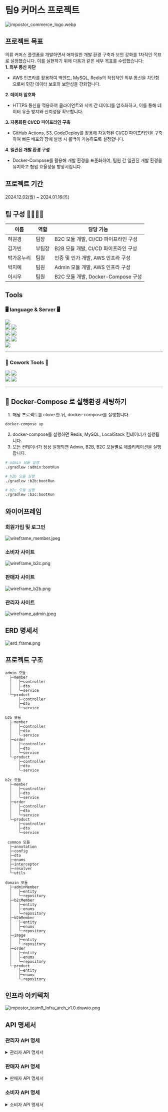 # 팀9 커머스 프로젝트

![impostor_commerce_logo.webp](img%2Fimpostor_commerce_logo.webp)

## 프로젝트 목표

의류 커머스 플랫폼을 개발하면서 애자일한 개발 환경 구축과 보안 강화를 1차적인 목표로 설정했습니다. 이를 실현하기 위해 다음과 같은 세부 목표를 수립했습니다:<br>
**1. 외부 통신 차단**
- AWS 인프라를 활용하여 백엔드, MySQL, Redis의 직접적인 외부 통신을 차단함으로써 민감 데이터 보호와 보안성을 강화합니다.

**2. 데이터 암호화**
- HTTPS 통신을 적용하여 클라이언트와 서버 간 데이터를 암호화하고, 이를 통해 데이터 유출 방지와 신뢰성을 확보합니다.

**3. 자동화된 CI/CD 파이프라인 구축**
- GitHub Actions, S3, CodeDeploy를 활용해 자동화된 CI/CD 파이프라인을 구축하여 빠른 배포와 장애 발생 시 롤백이 가능하도록 설정합니다.

**4. 일관된 개발 환경 구성**
- Docker-Compose를 활용해 개발 환경을 표준화하여, 팀원 간 일관된 개발 환경을 유지하고 협업 효율성을 향상시킵니다.


## 프로젝트 기간

2024.12.02(월) ~ 2024.01.16(목)

## 팀 구성 👩‍👩‍👧‍👦

| 이름    | 역할  | 담당 기능                        |
|-------|-----|------------------------------|
| 허원경   | 팀장  | B2C 모듈 개발, CI/CD 파이프라인 구성    |
| 김가빈   | 부팀장 | B2B 모듈 개발, CI/CD 파이프라인 구성    |
| 박가온누리 | 팀원  | 인증 및 인가 개발, AWS 인프라 구성       |
| 박지예   | 팀원  | Admin 모듈 개발, AWS 인프라 구성      |
| 이시우   | 팀원  | B2C 모듈 개발, Docker-Compose 구성 |

## Tools

### 🖥 language & Server 🖥

<img src="https://img.shields.io/badge/intellij idea-207BEA?style=for-the-badge&logo=intellij%20idea&logoColor=white"> <br>
<img src="https://img.shields.io/badge/java-007396?style=for-the-badge&logo=java&logoColor=white"> <img src="https://img.shields.io/badge/spring-6DB33F?style=for-the-badge&logo=spring&logoColor=white"> <br>
<img src="https://img.shields.io/badge/mysql-4479A1?style=for-the-badge&logo=mysql&logoColor=white"> <img src="https://img.shields.io/badge/redis-283272?style=for-the-badge&logo=redis&logoColor=white"> <br>
<img src="https://img.shields.io/badge/amazon-FF9900?style=for-the-badge&logo=amazon&logoColor=black"> <img src="https://img.shields.io/badge/LocalStack-ED1944?style=for-the-badge&logo=LocalStack&logoColor=black"> <br>
<img src="https://img.shields.io/badge/dockercompose-2496ED?style=for-the-badge&logo=docker&logoColor=black">
<hr> 

### 👏 Cowork Tools 👏

<img src="https://img.shields.io/badge/git-F05032?style=for-the-badge&logo=git&logoColor=white"> <img src="https://img.shields.io/badge/github-181717?style=for-the-badge&logo=github&logoColor=white"> <br> 
<img src="https://img.shields.io/badge/notion-000000?style=or-the-badge&logo=notion&logoColor=white"/> <img src="https://img.shields.io/badge/Slack-FE5196?style=or-the-badge&logo=slack&logoColor=white"/>
<br> 
<hr/>

## 🐳 Docker-Compose 로 실행환경 세팅하기
1. 해당 프로젝트를 clone 한 뒤, docker-compose를 실행합니다.
```bash
docker-compose up
```
2. docker-compose를 실행하면 Redis, MySQL, LocalStack 컨테이너가 실행됩니다.
3. 모든 컨테이너가 정상 실행되면 Admin, B2B, B2C 모듈별로 애플리케이션을 실행합니다.
```bash
# admin 모듈 실행
./gradlew :admin:bootRun

# b2b 모듈 실행
./gradlew :b2b:bootRun

# b2c 모듈 실행
./gradlew :b2c:bootRun
```

## 와이어프레임

### 회원가입 및 로그인

![wireframe_member.jpeg](img%2Fwireframe_member.jpeg)

### 소비자 사이트

![wireframe_b2c.png](img%2Fwireframe_b2c.png)

### 판매자 사이트

![wireframe_b2b.png](img%2Fwireframe_b2b.png)

### 관리자 사이트

![wireframe_admin.jpeg](img%2Fwireframe_admin.jpeg)

## ERD 명세서

![erd_frame.png](img%2Ferd_frame.png)

## 프로젝트 구조
```text
admin 모듈
  ├─member 
  │   ├─controller
  │   ├─dto
  │   └─service
  └─product
      ├─controller
      ├─dto
      └─service
  
b2b 모듈
  ├─member 
  │   ├─controller
  │   ├─dto
  │   └─service
  ├─order
  │   ├─controller
  │   ├─dto
  │   └─service
  └─product
      ├─controller
      ├─dto
      └─service

b2c 모듈
  ├─member 
  │   ├─controller
  │   ├─dto
  │   └─service
  ├─order
  │   ├─controller
  │   ├─dto
  │   └─service
  └─product
      ├─controller
      ├─dto
      └─service
      
 common 모듈
  ├─annotation
  ├─config
  ├─dto
  ├─enums
  ├─interceptor
  ├─resolver
  └─utils
  
domain 모듈
  ├─adminMember
  │   ├─entity
  │   └─repository
  ├─b2cMember
  │   ├─entity
  │   ├─enums
  │   └─repository
  ├─b2bMember
  │   ├─entity
  │   ├─enums
  │   └─repository
  ├─image
  │   ├─entity
  │   └─repository
  ├─order
  │   ├─entity
  │   ├─enums
  │   └─repository
  └─product
      ├─entity
      ├─enums
      └─repository
```

## 인프라 아키텍처

![impostor_team9_Infra_arch_v1.0.drawio.png](img%2Fimpostor_team9_Infra_arch_v1.0.drawio.png)

## API 명세서

### 관리자 API 명세

<details>
  <summary>관리자 API 명세서</summary>
<table>
    <tr>
        <th>API&nbsp;&nbsp;&nbsp;&nbsp;&nbsp;&nbsp;&nbsp;&nbsp;&nbsp;&nbsp;&nbsp;&nbsp;</th>
        <th>Method</th>
        <th>URL</th>
        <th>Request</th>
        <th>Request Type</th>
        <th>Status</th>
    </tr>
    <tr>
        <td>회원가입</td>
        <td>POST</td>
        <td><code>http://localhost:8080/api/admin-members/signup</code></td>
        <td><pre lang="json">{
  "email": "admin001@email.com",
  "password": "12341234",
  "name": "관리자001"
}</pre></td>
        <td><code>application/json</code></td>
        <td>201</td>
    </tr>
     <tr>
        <td>로그인</td>
        <td>POST</td>
        <td><code>http://localhost:8080/api/admin-members/login</code></td>
        <td><pre lang="json">{
  "email": "admin001@email.com",
  "password": "12341234"
}</pre></td>
        <td><code>application/json</code></td>
        <td>200</td>
    </tr>
    <tr>
        <td>소비자 회원 조회</td>
        <td>GET</td>
        <td><code>http://localhost:8080/api/admin/b2c-members?page=1&size=10&sortBy=name&orderBy=ASC&status=ACTIVE</code></td>
        <td>N/A</td>
        <td><code>RequestParam</code></td>
        <td>200</td>
    </tr>
    <tr>
        <td>판매자 회원 조회</td>
        <td>GET</td>
        <td><code>http://localhost:8080/api/admin/b2b-members?page=1&size=10&sortBy=name&orderBy=ASC</code></td>
        <td>N/A</td>
        <td><code>RequestParam</code></td>
        <td>200</td>
    </tr>
    <tr>
        <td>판매자 등록 요청 승인 및 거절</td>
        <td>PATCH</td>
        <td><code>http://localhost:8080/api/admin/b2b/{memberId}/approve</code></td>
        <td><pre lang="json">{
  "status": "ACTIVE"
}</pre></td>
        <td><code>application/json</code></td>
        <td>200</td>
    </tr>
    <tr>
        <td>소비자 회원 상태 변경</td>
        <td>PATCH</td>
        <td><code>http://localhost:8080/api/admin/b2c/{memberId}/update-status</code></td>
        <td><pre lang="json">{
  "status": "INACTIVE"
}</pre></td>
        <td><code>application/json</code></td>
        <td>200</td>
    </tr>
    <tr>
        <td>판매자 상품 등록 승인 및 거절</td>
        <td>PATCH</td>
        <td><code>http://localhost:8080/api/admin/products/approval/{productId}</code></td>
        <td><pre lang="json">{
  "status": "ON_SALE"
}</pre></td>
        <td><code>application/json</code></td>
        <td>200</td>
    </tr>
    <tr>
        <td>판매자 상품 전체 조회</td>
        <td>GET</td>
        <td><code>http://localhost:8080/api/admin/products?status=PENDING&page=1&size=10&orderBy=ASC&sortBy=price</code></td>
        <td>N/A</td>
        <td><code>RequestParam</code></td>
        <td>200</td>
    </tr>
</table>
</details>

### 판매자 API 명세

<details>
  <summary>판매자 API 명세서</summary>
<table>
    <tr>
        <th>API&nbsp;&nbsp;&nbsp;&nbsp;&nbsp;&nbsp;&nbsp;&nbsp;&nbsp;&nbsp;&nbsp;&nbsp;</th>
        <th>Method</th>
        <th>EndPoint</th>
        <th>Request</th>
        <th>Request Type</th>
        <th>Status</th>
    </tr>
    <tr>
        <td>회원가입</td>
        <td>POST</td>
        <td><code>http://localhost:8081/api/b2b-members/signup</code></td>
        <td><pre lang="json">{
  "email": "seller001@email.com",
  "password": "12341234",
  "name": "판매자001"
}</pre></td>
        <td><code>application/json</code></td>
        <td>201</td>
    </tr>
     <tr>
        <td>로그인</td>
        <td>POST</td>
        <td><code>http://localhost:8081/api/b2b-members/login</code></td>
        <td><pre lang="json">{
  "email": "seller001@email.com",
  "password": "12341234"
}</pre></td>
        <td><code>application/json</code></td>
        <td>200</td>
    </tr>
    <tr>
        <td>상품 등록</td>
        <td>POST</td>
        <td><code>http://localhost:8081/api/products</code></td>
        <td><pre lang="json">{
 "name": "상품이름",
 "description": "상품내용",
 "stockQuantity": 10,
 "price": 10000,
 "category": "none",
 "subCategory": "none",
 "images": [
     {"url" : "http://example.com/api/upload"},
     {"url" : "http://example.com/api/upload"},
     {"url" : "http://example.com/api/upload"}	  
 ... ] 
}</pre></td>
        <td><code>application/json</code></td>
        <td>200</td>
    </tr>
    <tr>
        <td>전체 상품 조회</td>
        <td>GET</td>
        <td><code>http://localhost:8081/api/products?page=1&size=10&orderBy=ASC&sortBy=price</code></td>
        <td>N/A</td>
        <td><code>RequestParam</code></td>
        <td>200</td>
    </tr>
    <tr>
        <td>특정 상품 조회</td>
        <td>GET</td>
        <td><code>http://localhost:8081/api/products/{productId}</code></td>
        <td>N/A</td>
        <td><code>PathVariable</code></td>
        <td>200</td>
    </tr>
    <tr>
        <td>상품 삭제</td>
        <td>DELETE</td>
        <td><code>http://localhost:8081/api/products/{productId}</code></td>
        <td>N/A</td>
        <td><code>PathVariable</code></td>
        <td>204</td>
    </tr>
    <tr>
        <td>S3 이미지 업로드</td>
        <td>POST</td>
        <td><code>http://localhost:8081/api/products/images</code></td>
        <td>스크린샷 2024-12-13 150637.png</td>
        <td>image/*</td>
        <td>200</td>
    </tr>
    <tr>
        <td>전체 주문 조회</td>
        <td>GET</td>
        <td><code>http://localhost:8081/api/orders?page=1&size=10</code></td>
        <td>N/A</td>
        <td><code>RequestParam</code></td>
        <td>200</td>
    </tr>
    <tr>
        <td>배송 상태 변경</td>
        <td>PATCH</td>
        <td><code>http://localhost:8081/api/orders/{orderId}/delivery-status</code></td>
        <td><pre lang="json">{
    "trackingNumber": "123456789012"
}</pre></td>
        <td><code>application/json</code></td>
        <td>200</td>
    </tr>
</table>
</details>

### 소비자 API 명세
<details>
  <summary>소비자 API 명세서</summary>
<table>
    <tr>
        <th>API&nbsp;&nbsp;&nbsp;&nbsp;&nbsp;&nbsp;&nbsp;&nbsp;&nbsp;&nbsp;&nbsp;&nbsp;</th>
        <th>Method</th>
        <th>EndPoint</th>
        <th>Request</th>
        <th>Request Type</th>
        <th>Status</th>
    </tr>
    <tr>
        <td>회원가입</td>
        <td>POST</td>
        <td><code>http://localhost:8082/api/b2c-members/signup</code></td>
        <td><pre lang="json">{
  "email": "user001@email.com",
  "password": "12341234",
  "name": "유저001"
}</pre></td>
        <td><code>application/json</code></td>
        <td>201</td>
    </tr>
     <tr>
        <td>로그인</td>
        <td>POST</td>
        <td><code>http://localhost:8082/api/b2c-members/login</code></td>
        <td><pre lang="json">{
  "email": "user001@email.com",
  "password": "12341234"
}</pre></td>
        <td><code>application/json</code></td>
        <td>200</td>
    </tr>
    <tr>
        <td>주문 생성</td>
        <td>POST</td>
        <td><code>http://localhost:8082/api/orders</code></td>
        <td><pre lang="json">{
  "productId": 1,
  "quantity": 3
}</pre></td>
        <td><code>application/json</code></td>
        <td>200</td>
    </tr>
    <tr>
        <td>전체 주문 조회</td>
        <td>GET</td>
        <td><code>http://localhost:8082/api/orders?page=1&size=10&sortBy=quantity&orderBy=ASC</code></td>
        <td>N/A</td>
        <td><code>RequestParam</code></td>
        <td>200</td>
    </tr>
    <tr>
        <td>특정 주문 조회</td>
        <td>GET</td>
        <td><code>http://localhost:8082/api/orders/{orderId}</code></td>
        <td>N/A</td>
        <td><code>PathVariable</code></td>
        <td>200</td>
    </tr>
    <tr>
        <td>상품 검색</td>
        <td>GET</td>
        <td><code>http://localhost:8082/api/products?keyword=상품명&orderBy=ASC</code></td>
        <td>N/A</td>
        <td><code>RequestParam</code></td>
        <td>200</td>
    </tr>
    <tr>
        <td>특정 상품 조회</td>
        <td>GET</td>
        <td><code>http://localhost:8082/api/products/{productId}</code></td>
        <td>N/A</td>
        <td><code>PathVariable</code></td>
        <td>200</td>
    </tr>
    <tr>
        <td>연관 상품 조회</td>
        <td>GET</td>
        <td><code>http://localhost:8082/api/related-products</code></td>
        <td>N/A</td>
        <td>N/A</td>
        <td>200</td>
    </tr>
</table>
</details>


